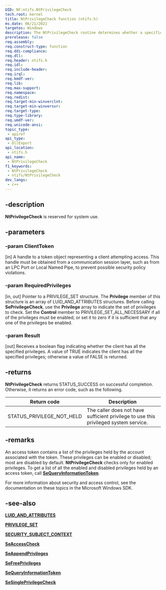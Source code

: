 ```yaml
---
UID: NF:ntifs.NtPrivilegeCheck
tech.root: kernel
title: NtPrivilegeCheck function (ntifs.h)
ms.date: 06/21/2021
targetos: Windows
description: The NtPrivilegeCheck routine determines whether a specified set of privileges is enabled in the subject's access token.
prerelease: false
req.assembly: 
req.construct-type: function
req.ddi-compliance: 
req.dll: 
req.header: ntifs.h
req.idl: 
req.include-header: 
req.irql: 
req.kmdf-ver: 
req.lib: 
req.max-support: 
req.namespace: 
req.redist: 
req.target-min-winverclnt: 
req.target-min-winversvr: 
req.target-type: 
req.type-library: 
req.umdf-ver: 
req.unicode-ansi: 
topic_type:
 - apiref
api_type:
 - DllExport
api_location:
 - ntifs.h
api_name:
 - NtPrivilegeCheck
f1_keywords:
 - NtPrivilegeCheck
 - ntifs/NtPrivilegeCheck
dev_langs:
 - c++
---
```


## -description

**NtPrivilegeCheck** is reserved for system use.

## -parameters

### -param ClientToken

[in] A handle to a token object representing a client attempting access. This handle must be obtained from a communication session layer, such as from an LPC Port or Local Named Pipe, to prevent possible security policy violations.

### -param RequiredPrivileges

[in, out] Pointer to a PRIVILEGE_SET structure. The **Privilege** member of this structure is an array of LUID_AND_ATTRIBUTES structures. Before calling **SePrivilegeCheck**, use the **Privilege** array to indicate the set of privileges to check. Set the **Control** member to PRIVILEGE_SET_ALL_NECESSARY if all of the privileges must be enabled; or set it to zero if it is sufficient that any one of the privileges be enabled.

### -param Result

[out] Receives a boolean flag indicating whether the client has all the specified privileges. A value of TRUE indicates the client has all the specified privileges; otherwise a value of FALSE is returned.

## -returns

**NtPrivilegeCheck** returns STATUS_SUCCESS on successful completion. Otherwise, it returns an error code, such as the following.

| Return code | Description |
| ----------- | ----------- |
| STATUS_PRIVILEGE_NOT_HELD | The caller does not have sufficient privilege to use this privileged system service. |

## -remarks

An access token contains a list of the privileges held by the account associated with the token. These privileges can be enabled or disabled; most are disabled by default. **NtPrivilegeCheck** checks only for enabled privileges. To get a list of all the enabled and disabled privileges held by an access token, call [**SeQueryInformationToken**](/windows-hardware/drivers/ddi/ntifs/nf-ntifs-sequeryinformationtoken).

For more information about security and access control, see the documentation on these topics in the Microsoft Windows SDK.

## -see-also

[**LUID_AND_ATTRIBUTES**](/windows-hardware/drivers/ddi/wdm/ns-wdm-_luid_and_attributes)

[**PRIVILEGE_SET**](/previous-versions/windows/hardware/drivers/ff551860(v=vs.85))

[**SECURITY_SUBJECT_CONTEXT**](/windows-hardware/drivers/kernel/eprocess)

[**SeAccessCheck**](/windows-hardware/drivers/ddi/wdm/nf-wdm-seaccesscheck)

[**SeAppendPrivileges**](/windows-hardware/drivers/ddi/ntifs/nf-ntifs-seappendprivileges)

[**SeFreePrivileges**](/windows-hardware/drivers/ddi/ntifs/nf-ntifs-sefreeprivileges)

[**SeQueryInformationToken**](/windows-hardware/drivers/ddi/ntifs/nf-ntifs-sequeryinformationtoken)

[**SeSinglePrivilegeCheck**](/windows-hardware/drivers/ddi/ntddk/nf-ntddk-sesingleprivilegecheck)
